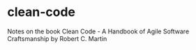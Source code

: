 # clean-code
Notes on the book Clean Code - A Handbook of Agile Software Craftsmanship by Robert C. Martin
